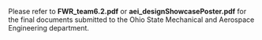 Please refer to **FWR_team6.2.pdf** or **aei_designShowcasePoster.pdf** for the final documents submitted to the Ohio State Mechanical and Aerospace Engineering department.
